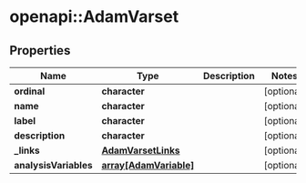 # openapi::AdamVarset


## Properties
Name | Type | Description | Notes
------------ | ------------- | ------------- | -------------
**ordinal** | **character** |  | [optional] 
**name** | **character** |  | [optional] 
**label** | **character** |  | [optional] 
**description** | **character** |  | [optional] 
**_links** | [**AdamVarsetLinks**](AdamVarsetLinks.md) |  | [optional] 
**analysisVariables** | [**array[AdamVariable]**](AdamVariable.md) |  | [optional] 


